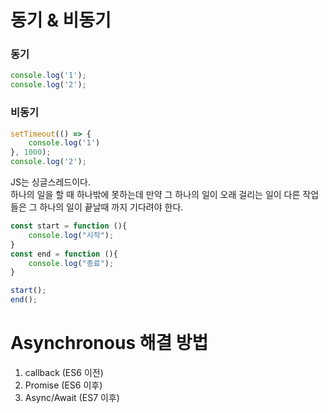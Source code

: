 # 동기 & 비동기
### 동기
```javascript
console.log('1');
console.log('2');
```
### 비동기
```javascript
setTimeout(() => {
    console.log('1')
}, 1000);
console.log('2');
```

JS는 싱글스레드이다.  
하나의 일을 할 때 하나밖에 못하는데 만약 그 하나의 일이 오래 걸리는 일이 다른 작업들은 그 하나의 일이 끝날때 까지 기다려야 한다.
```javascript
const start = function (){
    console.log("시작");
}
const end = function (){
    console.log("종료");
}

start();
end();
```

# Asynchronous 해결 방법
1. callback (ES6 이전)
2. Promise (ES6 이후)
3. Async/Await (ES7 이후)